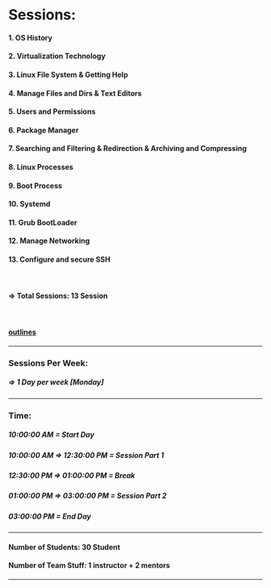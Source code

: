 # Sessions:

#### 1. OS History

#### 2. Virtualization Technology

#### 3. Linux File System & Getting Help

#### 4. Manage Files and Dirs & Text Editors

#### 5. Users and Permissions

#### 6. Package Manager

#### 7. Searching and Filtering & Redirection & Archiving and Compressing

#### 8. Linux Processes

#### 9. Boot Process

#### 10. Systemd

#### 11. Grub BootLoader

#### 12. Manage Networking

#### 13. Configure and secure SSH

<br />

#### => Total Sessions: 13 Session

<br />

#### [outlines](../README.md)

---

### Sessions Per Week:

##### => 1 Day per week [Monday]

---

### Time:

##### 10:00:00 AM = Start Day

##### 10:00:00 AM => 12:30:00 PM = Session Part 1

##### 12:30:00 PM => 01:00:00 PM = Break

##### 01:00:00 PM => 03:00:00 PM = Session Part 2

##### 03:00:00 PM = End Day

---

#### Number of Students: 30 Student

#### Number of Team Stuff: 1 instructor + 2 mentors

---
